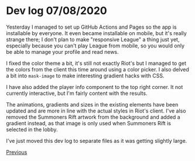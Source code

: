 # Dev log 07/08/2020

Yesterday I managed to set up GitHub Actions and Pages so the app is installable by everyone. It even became installable on mobile, but it's really strange there; I don't plan to make "responsive League" a thing just yet, especially because you can't play League from mobile, so you would only be able to manage your profile and read news.

I fixed the color theme a bit, it's still not exactly Riot's but I managed to get the colors from the client this time around using a color picker. I also delved a bit into `mask-image` to make interesting gradient hacks with CSS.

I have also added the player info component to the top right corner. It not currently interactive, but I'm fairly content with the results.

The animations, gradients and sizes in the existing elements have been updated and are more in line with the actual styles in Riot's client. I've also removed the Summoners Rift artwork from the background and added a gradient instead, as that image is only used when Summoners Rift is selected in the lobby.

I've just moved this dev log to separate files as it was getting slightly large.

[Previous](2020-08-06.md)
